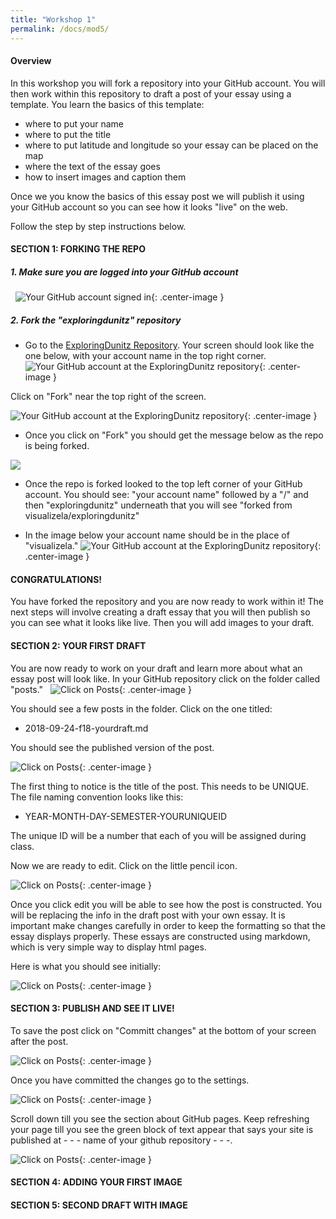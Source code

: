 ```yaml
---
title: "Workshop 1"
permalink: /docs/mod5/
---
```


#### Overview
In this workshop you will fork a repository into your GitHub account. You will then work within this repository to draft a post of your essay using a template. You learn the basics of this template:
* where to put your name 
* where to put the title
* where to put latitude and longitude so your essay can be placed on the map
* where the text of the essay goes
* how to insert images and caption them

Once we you know the basics of this essay post we will publish it using your GitHub account so you can see how it looks "live" on the web.

Follow the step by step instructions below.
#### SECTION 1: FORKING THE REPO
##### 1. Make sure you are logged into your GitHub account 
&nbsp;
![Your GitHub account signed in](https://raw.githubusercontent.com/visualizela/exploringdunitzdoc/gh-pages/img/githubsignedin.jpg){: .center-image }
&nbsp;
##### 2. Fork the "exploringdunitz" repository

* Go to the [ExploringDunitz Repository](https://github.com/visualizela/exploringdunitz). Your screen should look like the one below, with your account name in the top right corner.
&nbsp;
![Your GitHub account at the ExploringDunitz repository](https://raw.githubusercontent.com/visualizela/exploringdunitzdoc/gh-pages/img/github1.jpg){: .center-image }

Click on "Fork" near the top right of the screen.

![Your GitHub account at the ExploringDunitz repository](https://raw.githubusercontent.com/visualizela/exploringdunitzdoc/gh-pages/img/github2.jpg){: .center-image }

* Once you click on "Fork" you should get the message below as the repo is being forked.

<img src="https://raw.githubusercontent.com/visualizela/exploringdunitzdoc/gh-pages/img/github3.gif"/>

* Once the repo is forked looked to the top left corner of your GitHub account. You should see:
"your account name" followed by a "/" and then "exploringdunitz" underneath that you will see "forked from visualizela/exploringdunitz"

* In the image below your account name should be in the place of "visualizela."
![Your GitHub account at the ExploringDunitz repository](https://raw.githubusercontent.com/visualizela/exploringdunitzdoc/gh-pages/img/github4.jpg){: .center-image }
&nbsp;
#### CONGRATULATIONS!
You have forked the repository and you are now ready to work within it! The next steps will involve creating a draft essay that you will then publish so you can see what it looks like live. Then you will add images to your draft.
&nbsp;
#### SECTION 2: YOUR FIRST DRAFT

You are now ready to work on your draft and learn more about what an essay post will look like. In your GitHub repository click on the folder called "posts." 
&nbsp;
![Click on Posts](https://raw.githubusercontent.com/visualizela/exploringdunitzdoc/gh-pages/img/github5.jpg){: .center-image }

You should see a few posts in the folder. Click on the one titled:
* 2018-09-24-f18-yourdraft.md

You should see the published version of the post.

![Click on Posts](https://raw.githubusercontent.com/visualizela/exploringdunitzdoc/gh-pages/img/github7.jpg){: .center-image }

The first thing to notice is the title of the post. This needs to be UNIQUE. The file naming convention looks like this:
* YEAR-MONTH-DAY-SEMESTER-YOURUNIQUEID

The unique ID will be a number that each of you will be assigned during class.

Now we are ready to edit. Click on the little pencil icon.

![Click on Posts](https://raw.githubusercontent.com/visualizela/exploringdunitzdoc/gh-pages/img/github6.jpg){: .center-image }

Once you click edit you will be able to see how the post is constructed. You will be replacing the info in the draft post with your own essay. It is important make changes carefully in order to keep the formatting so that the essay displays properly. These essays are constructed using markdown, which is very simple way to display html pages.

Here is what you should see initially:

![Click on Posts](https://raw.githubusercontent.com/visualizela/exploringdunitzdoc/gh-pages/img/github8.jpg){: .center-image }

#### SECTION 3: PUBLISH AND SEE IT LIVE!

To save the post click on "Committ changes" at the bottom of your screen after the post. 

![Click on Posts](https://raw.githubusercontent.com/visualizela/exploringdunitzdoc/gh-pages/img/github9.jpg){: .center-image }

Once you have committed the changes go to the settings.

![Click on Posts](https://raw.githubusercontent.com/visualizela/exploringdunitzdoc/gh-pages/img/github9.jpg){: .center-image }

Scroll down till you see the section about GitHub pages. Keep refreshing your page till you see the green block of text appear that says your site is published at - - - name of your github repository - - -.

![Click on Posts](https://raw.githubusercontent.com/visualizela/exploringdunitzdoc/gh-pages/img/github11.jpg){: .center-image }


#### SECTION 4: ADDING YOUR FIRST IMAGE
#### SECTION 5: SECOND DRAFT WITH IMAGE
 


 
